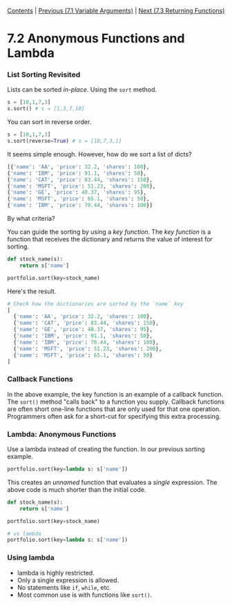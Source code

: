 [Contents](../Contents.md) \| [Previous (7.1 Variable Arguments)](01_Variable_arguments.md) \| [Next (7.3 Returning Functions)](03_Returning_functions.md)

# 7.2 Anonymous Functions and Lambda

### List Sorting Revisited

Lists can be sorted *in-place*. Using the `sort` method.

```python
s = [10,1,7,3]
s.sort() # s = [1,3,7,10]
```

You can sort in reverse order.

```python
s = [10,1,7,3]
s.sort(reverse=True) # s = [10,7,3,1]
```

It seems simple enough. However, how do we sort a list of dicts?

```python
[{'name': 'AA', 'price': 32.2, 'shares': 100},
{'name': 'IBM', 'price': 91.1, 'shares': 50},
{'name': 'CAT', 'price': 83.44, 'shares': 150},
{'name': 'MSFT', 'price': 51.23, 'shares': 200},
{'name': 'GE', 'price': 40.37, 'shares': 95},
{'name': 'MSFT', 'price': 65.1, 'shares': 50},
{'name': 'IBM', 'price': 70.44, 'shares': 100}]
```

By what criteria?

You can guide the sorting by using a *key function*. The *key
function* is a function that receives the dictionary and returns the
value of interest for sorting.

```python
def stock_name(s):
    return s['name']

portfolio.sort(key=stock_name)
```

Here's the result.

```python
# Check how the dictionaries are sorted by the `name` key
[
  {'name': 'AA', 'price': 32.2, 'shares': 100},
  {'name': 'CAT', 'price': 83.44, 'shares': 150},
  {'name': 'GE', 'price': 40.37, 'shares': 95},
  {'name': 'IBM', 'price': 91.1, 'shares': 50},
  {'name': 'IBM', 'price': 70.44, 'shares': 100},
  {'name': 'MSFT', 'price': 51.23, 'shares': 200},
  {'name': 'MSFT', 'price': 65.1, 'shares': 50}
]
```

### Callback Functions

In the above example, the key function is an example of a callback
function. The `sort()` method "calls back" to a function you supply.
Callback functions are often short one-line functions that are only
used for that one operation.  Programmers often ask for a short-cut
for specifying this extra processing.

### Lambda: Anonymous Functions

Use a lambda instead of creating the function.  In our previous
sorting example.

```python
portfolio.sort(key=lambda s: s['name'])
```

This creates an *unnamed* function that evaluates a *single* expression.
The above code is much shorter than the initial code.

```python
def stock_name(s):
    return s['name']

portfolio.sort(key=stock_name)

# vs lambda
portfolio.sort(key=lambda s: s['name'])
```

### Using lambda

* lambda is highly restricted.
* Only a single expression is allowed.
* No statements like `if`, `while`, etc.
* Most common use is with functions like `sort()`.
